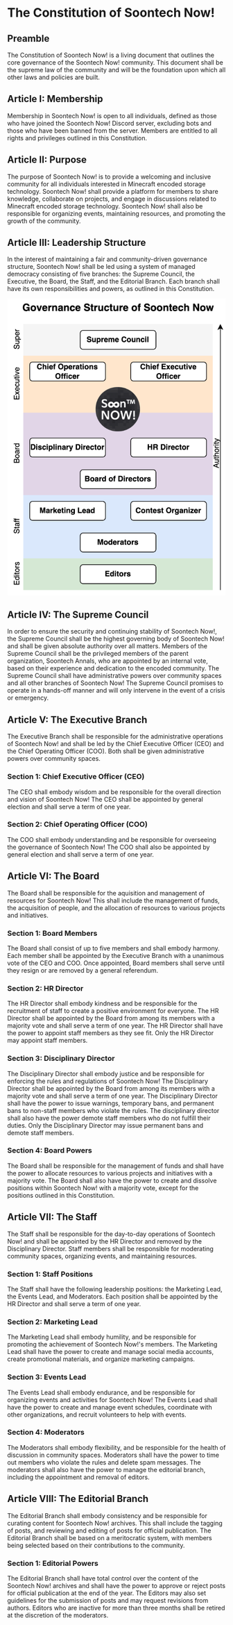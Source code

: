 # The Constitution of Soontech Now!

## Preamble
The Constitution of Soontech Now! is a living document that outlines the core governance of the Soontech Now! community. This document shall be the supreme law of the community and will be the foundation upon which all other laws and policies are built.

## Article I: Membership
Membership in Soontech Now! is open to all individuals, defined as those who have joined the Soontech Now! Discord server, excluding bots and those who have been banned from the server. Members are entitled to all rights and privileges outlined in this Constitution.

## Article II: Purpose
The purpose of Soontech Now! is to provide a welcoming and inclusive community for all individuals interested in Minecraft encoded storage technology. Soontech Now! shall provide a platform for members to share knowledge, collaborate on projects, and engage in discussions related to Minecraft encoded storage technology. Soontech Now! shall also be responsible for organizing events, maintaining resources, and promoting the growth of the community.

## Article III: Leadership Structure
In the interest of maintaining a fair and community-driven governance structure, Soontech Now! shall be led using a system of managed democracy consisting of five branches: the Supreme Council, the Executive, the Board, the Staff, and the Editorial Branch. Each branch shall have its own responsibilities and powers, as outlined in this Constitution.

![Soontech Now! Leadership Structure](governance.drawio.png)

## Article IV: The Supreme Council
In order to ensure the security and continuing stability of Soontech Now!, the Supreme Council shall be the highest governing body of Soontech Now! and shall be given absolute authority over all matters. Members of the Supreme Council shall be the privileged members of the parent organization, Soontech Annals, who are appointed by an internal vote, based on their experience and dedication to the encoded community. The Supreme Council shall have administrative powers over community spaces and all other branches of Soontech Now! The Supreme Council promises to operate in a hands-off manner and will only intervene in the event of a crisis or emergency.

## Article V: The Executive Branch
The Executive Branch shall be responsible for the administrative operations of Soontech Now! and shall be led by the Chief Executive Officer (CEO) and the Chief Operating Officer (COO). Both shall be given administrative powers over community spaces.

### Section 1: Chief Executive Officer (CEO)
The CEO shall embody wisdom and be responsible for the overall direction and vision of Soontech Now! The CEO shall be appointed by general election and shall serve a term of one year.

### Section 2: Chief Operating Officer (COO)
The COO shall embody understanding and be responsible for overseeing the governance of Soontech Now! The COO shall also be appointed by general election and shall serve a term of one year.

## Article VI: The Board
The Board shall be responsible for the aquisition and management of resources for Soontech Now! This shall include the management of funds, the acquisition of people, and the allocation of resources to various projects and initiatives.

### Section 1: Board Members
The Board shall consist of up to five members and shall embody harmony. Each member shall be appointed by the Executive Branch with a unanimous vote of the CEO and COO. Once appointed, Board members shall serve until they resign or are removed by a general referendum.

### Section 2: HR Director
The HR Director shall embody kindness and be responsible for the recruitment of staff to create a positive environment for everyone. The HR Director shall be appointed by the Board from among its members with a majority vote and shall serve a term of one year. The HR Director shall have the power to appoint staff members as they see fit. Only the HR Director may appoint staff members.

### Section 3: Disciplinary Director
The Disciplinary Director shall embody justice and be responsible for enforcing the rules and regulations of Soontech Now! The Disciplinary Director shall be appointed by the Board from among its members with a majority vote and shall serve a term of one year. The Disciplinary Director shall have the power to issue warnings, temporary bans, and permanent bans to non-staff members who violate the rules. The disciplinary director shall also have the power demote staff members who do not fulfill their duties. Only the Disciplinary Director may issue permanent bans and demote staff members.

### Section 4: Board Powers
The Board shall be responsible for the management of funds and shall have the power to allocate resources to various projects and initiatives with a majority vote. The Board shall also have the power to create and dissolve positions within Soontech Now! with a majority vote, except for the positions outlined in this Constitution.

## Article VII: The Staff
The Staff shall be responsible for the day-to-day operations of Soontech Now! and shall be appointed by the HR Director and removed by the Disciplinary Director. Staff members shall be responsible for moderating community spaces, organizing events, and maintaining resources.

### Section 1: Staff Positions
The Staff shall have the following leadership positions: the Marketing Lead, the Events Lead, and Moderators. Each position shall be appointed by the HR Director and shall serve a term of one year.

### Section 2: Marketing Lead
The Marketing Lead shall embody humility, and be responsible for promoting the achievement of Soontech Now!'s members. The Marketing Lead shall have the power to create and manage social media accounts, create promotional materials, and organize marketing campaigns.

### Section 3: Events Lead
The Events Lead shall embody endurance, and be responsible for organizing events and activities for Soontech Now! The Events Lead shall have the power to create and manage event schedules, coordinate with other organizations, and recruit volunteers to help with events.

### Section 4: Moderators
The Moderators shall embody flexibility, and be responsible for the health of discussion in community spaces. Moderators shall have the power to time out members who violate the rules and delete spam messages. The moderators shall also have the power to manage the editorial branch, including the appointment and removal of editors.

## Article VIII: The Editorial Branch
The Editorial Branch shall embody consistency and be responsible for curating content for Soontech Now! archives. This shall include the tagging of posts, and reviewing and editing of posts for official publication. The Editorial Branch shall be based on a meritocratic system, with members being selected based on their contributions to the community.

### Section 1: Editorial Powers
The Editorial Branch shall have total control over the content of the Soontech Now! archives and shall have the power to approve or reject posts for official publication at the end of the year. The Editors may also set guidelines for the submission of posts and may request revisions from authors. Editors who are inactive for more than three months shall be retired at the discretion of the moderators.